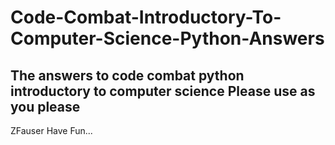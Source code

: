 # Code-Combat-Introductory-To-Computer-Science-Python-Answers
The answers to code combat python introductory to computer science
Please use as you please
-
ZFauser
Have Fun...

